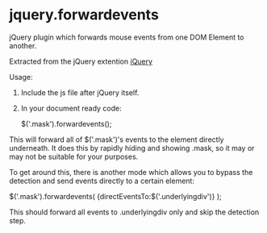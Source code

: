 jquery.forwardevents
====================

jQuery plugin which forwards mouse events from one DOM Element to another.

Extracted from the jQuery extention [iQuery](https://web.archive.org/web/20150813005633/http://e-infotainment.com/projects/interface-query/)


Usage:

1. Include the js file after jQuery itself.

2. In your document ready code:

   $('.mask').forwardevents();

This will forward all of $('.mask')'s events to the element directly underneath. It does this by rapidly hiding and showing .mask, so it may or may not be suitable for your purposes.

To get around this, there is another mode which allows you to bypass the detection and send events directly to a certain element:

$('.mask').forwardevents( {directEventsTo:$('.underlyingdiv')} );

This should forward all events to .underlyingdiv only and skip the detection step.
